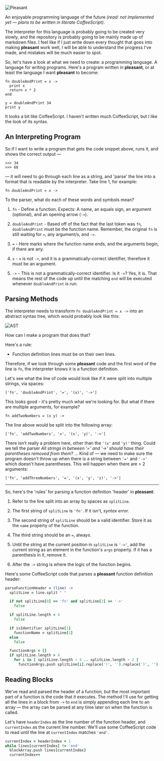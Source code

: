 ![Pleasant](http://i.imgur.com/leDXgjz.png)

An enjoyable programming language of the future *(read: not implemented yet &mdash;
plans to be written in literate CoffeeScript)*.

The interpreter for this language is probably going to be created very slowly,
and the repository is probably going to be mainly made up of markdown files. I
feel like if I just write down every thought that goes into making **pleasant**
work well, I will be able to understand the progress I've made, and mistakes
will be much easier to spot.

So, let's have a look at what we need to create: a programming language. A
language for writing programs. Here's a program written in **pleasant**, or at
least the language I want **pleasant** to become:

```
fn doubleAndPrint = x ->
  print x
  return x * 2
end

y = doubleAndPrint 34
print y
```

It looks a bit like CoffeeScript. I haven't written much CoffeeScript, but I
like the look of its syntax.


## An Interpreting Program

So if I want to write a program that gets the code snippet above, runs it, and
shows the correct output &mdash;

```
>>> 34
>>> 68
```

&mdash; it will need to go through each line as a string, and 'parse' the line into
a format that is readable by the interpreter. Take line 1, for example:

`fn doubleAndPrint = x ->`

To the parser, what do each of these words and symbols mean?

1. `fn` - Define a function. Expects: A name, an equals sign, an argument
   (optional), and an opening arrow (`->`).

2. `doubleAndPrint` - Based off of the fact that the last token was `fn`,
   `doubleAndPrint` must be the function name. Remember, the original `fn` is
   still waiting for `=`, any argument/s, and `->`.

3. `=` - Here marks where the function name ends, and the arguments begin, if
   there are any.

4. `x` - `x` is not `->`, and it is a grammatically-correct identifier,
   therefore it must be an argument.

5. `->` - This is not a grammatically-correct identifier. Is it `->`? Yes, it
   is. That means the rest of the code up until the matching `end` will be
   executed whenever `doubleAndPrint` is run.


## Parsing Methods

The interpreter needs to transform `fn doubleAndPrint = x ->` into an abstract
syntax tree, which would probably look like this:

![AST](http://i.imgur.com/etX4T6P.jpg)

How can I make a program that does that?

Here's a rule:

- Function definition lines must be on their own lines.

Therefore, if we look through some **pleasant** code and the first word of the
line is `fn`, the interpreter knows it is a function definition.

Let's see what the line of code would look like if it were split into multiple
strings, via spaces:

`['fn', 'doubleAndPrint', '=', '(x)', '->']`

This looks good - it's pretty much what we're looking for. But what if there are
multiple arguments, for example?

`fn addTwoNumbers = (x y) ->`

The line above would be split into the following array:

`['fn', 'addTwoNumbers', '=', '(x', 'y)', '->']`

There isn't really a problem here, other than the `'(x'` and `'y)'` thing. Could
we tell the parser *All strings in between '=' and '->' should have their
parentheses removed from them*? ... Kind of &mdash; we need to make sure the
program doesn't throw up when there is a string between `'='` and `'->'` which
doesn't have parentheses. This will happen when there are > 2 arguments:

`['fn', 'addThreeNumbers', '=', '(x', 'y', 'z)', '->']`

-------------------------------------------------------------------------------

So, here's the 'rules' for parsing a function definition 'header' in **pleasant**:

1. Refer to the line split into an array by spaces as `splitLine`.

2. The first string of `splitLine` is `'fn'`. If it isn't, *syntax error.*

3. The second string of `splitLine` should be a valid identifier. Store it as
   the `name` property of the function.

4. The third string should be an `=`, always.

5. Until the string at the current position in `splitLine` is `'->'`, add the
   current string as an element in the function's `args` property. If it has a
   parenthesis in it, remove it.

6. After the `->` string is where the logic of the function begins.

Here's some CoffeeScript code that parses a **pleasant** function definition
header:

```coffee
parseFunctionHeader = (line) ->
  splitLine = line.split " "

  if not splitLine[0] == 'fn' and splitLine[2] == '->'
    false

  if splitLine.length < 4
    false

  if isIdentifier splitLine[1]
    functionName = splitLine[1]
  else
    false

  functionArgs = []
  if splitLine.length > 4
    for i in [ splitLine.length - 4 .. splitLine.length - 2 ]
      functionArgs.push splitLine[i].replace('(', '').replace(')', '')
```

## Reading Blocks

We've read and parsed the header of a function, but the most important part of a
function is the code that it executes. The method I'll use for getting all the
lines in a block from `->` to `end` is simply appending each line to an array
&mdash; the array can be parsed at any time later on when the function is
called.

Let's have `headerIndex` as the line number of the function header, and
`currentIndex` as the current line number. We'll use some CoffeeScript code to
read until the line at `currentIndex` matches `'end'`.

```coffee
currentIndex = headerIndex + 1
while lines[currentIndex] != 'end'
  blockArray.push lines[currentIndex]
  currentIndex++
```

